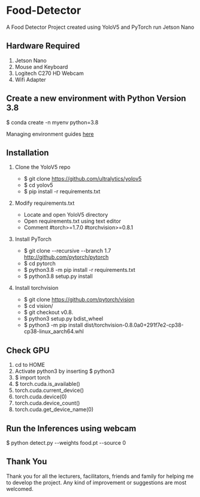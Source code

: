 # Food-Detector
A Food Detector Project created using YoloV5 and PyTorch run Jetson Nano

## Hardware Required
1. Jetson Nano
2. Mouse and Keyboard
3. Logitech C270 HD Webcam
4. Wifi Adapter

## Create a new environment with Python Version 3.8
$ conda create -n myenv python=3.8

Managing environment guides [here](https://docs.conda.io/projects/conda/en/latest/user-guide/tasks/manage-environments.html#viewing-a-list-of-your-environments)

## Installation

1. Clone the YoloV5 repo
   - $ git clone https://github.com/ultralytics/yolov5
   - $ cd yolov5
   - $ pip install -r requirements.txt
   
2. Modify requirements.txt
   - Locate and open YoloV5 directory
   - Open requirements.txt using text editor
   - Comment #torch>=1.7.0 #torchvision>=0.8.1

3. Install PyTorch
   - $ git clone --recursive --branch 1.7 http://github.com/pytorch/pytorch
   - $ cd pytorch
   - $ python3.8 -m pip install -r requirements.txt
   - $ python3.8 setup.py install

4. Install torchvision
   - $ git clone https://github.com/pytorch/vision
   - $ cd vision/
   - $ git checkout v0.8.
   - $ python3 setup.py bdist_wheel
   - $ python3 -m pip install dist/torchvision-0.8.0a0+291f7e2-cp38-cp38-linux_aarch64.whl

## Check GPU
1. cd to HOME
2. Activate python3 by inserting $ python3
3. $ import torch
4. $ torch.cuda.is_available()
5. torch.cuda.current_device()
6. torch.cuda.device(0)
7. torch.cuda.device_count()
8. torch.cuda.get_device_name(0)


## Run the Inferences using webcam
$ python detect.py --weights food.pt --source 0

## Thank You
Thank you for all the lecturers, facilitators, friends and family for helping me to develop the project. Any kind of improvement or suggestions are most welcomed.
